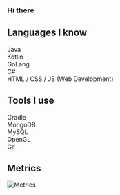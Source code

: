 ### Hi there

## Languages I know
Java<br>
Kotlin<br>
GoLang<br>
C#<br>
HTML / CSS / JS (Web Development)<br>

## Tools I use
Gradle<br>
MongoDB<br>
MySQL<br>
OpenGL<br>
Git<br>

## Metrics

![Metrics](https://metrics.lecoq.io/officialLennox)
